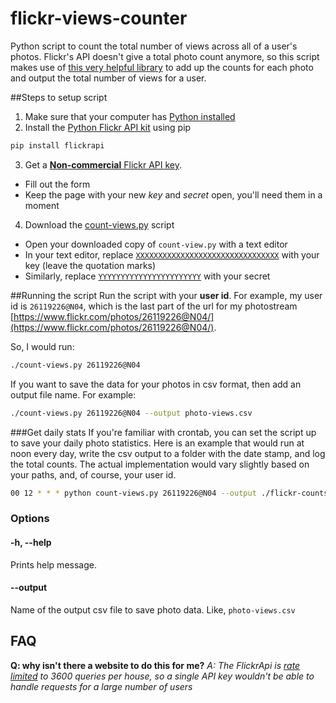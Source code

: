flickr-views-counter
====================

Python script to count the total number of views across all of a user's photos.  Flickr's API doesn't give a total photo count anymore, so this script makes use of [this very helpful library](http://stuvel.eu/flickrapi) to add up the counts for each photo and output the total number of views for a user.

##Steps to setup script
1. Make sure that your computer has [Python installed](https://www.python.org/downloads/)
2. Install the [Python Flickr API kit](http://stuvel.eu/flickrapi) using pip

  ```bash
  pip install flickrapi
  ```
3. Get a [**Non-commercial** Flickr API key](https://www.flickr.com/services/apps/create/noncommercial/?).
  - Fill out the form
  - Keep the page with your new *key* and *secret* open, you'll need them in a moment
4. Download the [count-views.py](./count-views.py) script
  - Open your downloaded copy of `count-view.py` with a text editor
  - In your text editor, replace [`XXXXXXXXXXXXXXXXXXXXXXXXXXXXXXXX`](./count-views.py#L7) with your key (leave the quotation marks)
  - Similarly, replace [`YYYYYYYYYYYYYYYYYYYYYYY`](./count-views.py#L8) with your secret

##Running the script
Run the script with your **user id**.  For example, my user id is `26119226@N04`, which is the last part of the url for my photostream [https://www.flickr.com/photos/26119226@N04/](https://www.flickr.com/photos/26119226@N04/). 

So, I would run:
```bash
./count-views.py 26119226@N04
```

If you want to save the data for your photos in csv format, then add an output file name. For example:
```bash
./count-views.py 26119226@N04 --output photo-views.csv
```
###Get daily stats
If you're familiar with crontab, you can set the script up to save your daily photo statistics.  Here is an example that would run at noon every day, write the csv output to a folder with the date stamp, and log the total counts.  The actual implementation would vary slightly based on your paths, and, of course, your user id.

```bash
00 12 * * * python count-views.py 26119226@N04 --output ./flickr-counts/count-views-$(date +%F).csv >> flickr-counts-log.txt
```

### Options

#### -h, --help
Prints help message.

#### --output
Name of the output csv file to save photo data. Like, `photo-views.csv`

## FAQ
**Q:  why isn't there a website to do this for me?**
*A: The FlickrApi is [rate limited](https://developer.yahoo.com/forum/YQL/What-is-the-maximum-flickr-API/1361494903655-6a1e3a51-cd41-411e-86a9-dc2dee898ab5/) to 3600 queries per house, so a single API key wouldn't be able to handle requests for a large number of users*
